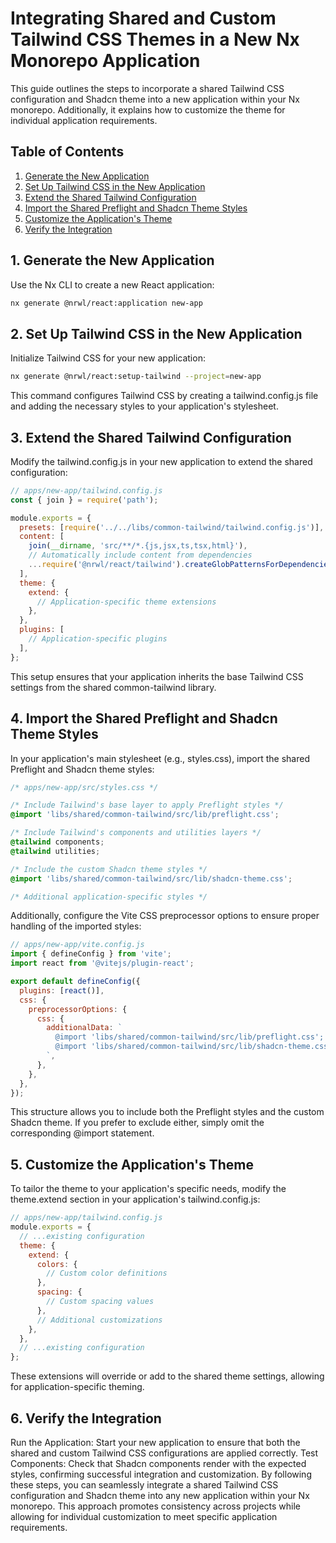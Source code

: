 # Integrating Shared and Custom Tailwind CSS Themes in a New Nx Monorepo Application

This guide outlines the steps to incorporate a shared Tailwind CSS configuration and Shadcn theme into a new application within your Nx monorepo. Additionally, it explains how to customize the theme for individual application requirements.

## Table of Contents
1. [Generate the New Application](#1-generate-the-new-application)
2. [Set Up Tailwind CSS in the New Application](#2-set-up-tailwind-css-in-the-new-application)
3. [Extend the Shared Tailwind Configuration](#3-extend-the-shared-tailwind-configuration)
4. [Import the Shared Preflight and Shadcn Theme Styles](#4-import-the-shared-preflight-and-shadcn-theme-styles)
5. [Customize the Application's Theme](#5-customize-the-applications-theme)
6. [Verify the Integration](#6-verify-the-integration)

## 1. Generate the New Application

Use the Nx CLI to create a new React application:

```bash
nx generate @nrwl/react:application new-app
```

## 2. Set Up Tailwind CSS in the New Application

Initialize Tailwind CSS for your new application:

```bash
nx generate @nrwl/react:setup-tailwind --project=new-app
```

This command configures Tailwind CSS by creating a tailwind.config.js file and adding the necessary styles to your application's stylesheet.

## 3. Extend the Shared Tailwind Configuration

Modify the tailwind.config.js in your new application to extend the shared configuration:

```javascript
// apps/new-app/tailwind.config.js
const { join } = require('path');

module.exports = {
  presets: [require('../../libs/common-tailwind/tailwind.config.js')],
  content: [
    join(__dirname, 'src/**/*.{js,jsx,ts,tsx,html}'),
    // Automatically include content from dependencies
    ...require('@nrwl/react/tailwind').createGlobPatternsForDependencies(__dirname),
  ],
  theme: {
    extend: {
      // Application-specific theme extensions
    },
  },
  plugins: [
    // Application-specific plugins
  ],
};
```

This setup ensures that your application inherits the base Tailwind CSS settings from the shared common-tailwind library.

## 4. Import the Shared Preflight and Shadcn Theme Styles

In your application's main stylesheet (e.g., styles.css), import the shared Preflight and Shadcn theme styles:

```css
/* apps/new-app/src/styles.css */

/* Include Tailwind's base layer to apply Preflight styles */
@import 'libs/shared/common-tailwind/src/lib/preflight.css';

/* Include Tailwind's components and utilities layers */
@tailwind components;
@tailwind utilities;

/* Include the custom Shadcn theme styles */
@import 'libs/shared/common-tailwind/src/lib/shadcn-theme.css';

/* Additional application-specific styles */
```

Additionally, configure the Vite CSS preprocessor options to ensure proper handling of the imported styles:

```javascript
// apps/new-app/vite.config.js
import { defineConfig } from 'vite';
import react from '@vitejs/plugin-react';

export default defineConfig({
  plugins: [react()],
  css: {
    preprocessorOptions: {
      css: {
        additionalData: `
          @import 'libs/shared/common-tailwind/src/lib/preflight.css';
          @import 'libs/shared/common-tailwind/src/lib/shadcn-theme.css';
        `,
      },
    },
  },
});
```

This structure allows you to include both the Preflight styles and the custom Shadcn theme. If you prefer to exclude either, simply omit the corresponding @import statement.

## 5. Customize the Application's Theme

To tailor the theme to your application's specific needs, modify the theme.extend section in your application's tailwind.config.js:

```javascript
// apps/new-app/tailwind.config.js
module.exports = {
  // ...existing configuration
  theme: {
    extend: {
      colors: {
        // Custom color definitions
      },
      spacing: {
        // Custom spacing values
      },
      // Additional customizations
    },
  },
  // ...existing configuration
};
```

These extensions will override or add to the shared theme settings, allowing for application-specific theming.

## 6. Verify the Integration

Run the Application: Start your new application to ensure that both the shared and custom Tailwind CSS configurations are applied correctly.
Test Components: Check that Shadcn components render with the expected styles, confirming successful integration and customization.
By following these steps, you can seamlessly integrate a shared Tailwind CSS configuration and Shadcn theme into any new application within your Nx monorepo. This approach promotes consistency across projects while allowing for individual customization to meet specific application requirements.
